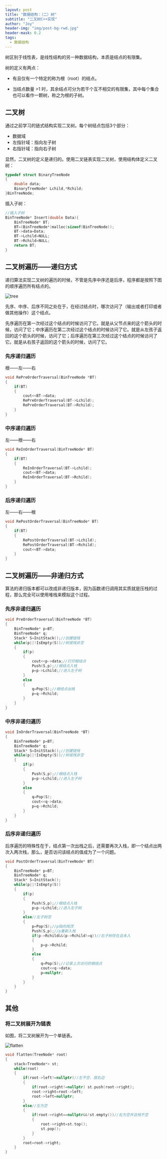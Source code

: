 ```yaml
---
layout: post
title: "数据结构：（二）树"
subtitle: "二叉树C++实现"
author: "Joy"
header-img: "img/post-bg-rwd.jpg"
header-mask: 0.2
tags:
  - 数据结构
---
```


树区别于线性表，是线性结构的另一种数据结构，本质是结点的有限集。

树的定义有两点：

- 有且仅有一个特定的称为根（root）的结点。

- 当结点数量 >1 时，其余结点可分为若干个互不相交的有限集，其中每个集合也可以看作一颗树，称之为根的子树。

## 二叉树

通过之前学习的链式结构实现二叉树。每个树结点包括3个部分：

- 数据域
- 左指针域：指向左子树
- 右指针域：指向右子树

显然，二叉树的定义是递归的。使用二叉链表实现二叉树，使用结构体定义二叉树：

```c++
typedef struct BinaryTreeNode
{
    double data;
    BinaryTreeNode* Lchild,*Rchild;
}BinTreeNode;
```

插入子树：

```c++
//插入子树
BinTreeNode* Insert(double Data){
	BinTreeNode* BT;
	BT=(BinTreeNode*)malloc(sizeof(BinTreeNode));
	BT->data=Data;
	BT->Lchild=NULL;
	BT->Rchild=NULL;
	return BT;
}
```

## 二叉树遍历——递归方式

递归算法实现二叉树的遍历的时候，不管是先序中序还是后序，程序都是按照下图的顺序遍历所有结点的。

![tree](/img/in-post/tree.png)

先序、中序、后序不同之处在于，在经过结点时，哪次访问了（输出或者打印或者做其他操作）这个结点。

先序遍历在第一次经过这个结点的时候访问了它。就是从父节点来的这个箭头的时候，访问了它；中序遍历在第二次经过这个结点的时候访问了它。就是从左孩子返回的这个箭头的时候，访问了它；后序遍历在第三次经过这个结点的时候访问了它。就是从右孩子返回的这个箭头的时候，访问了它。

### 先序递归遍历

根——左——右

```c++
void RePreOrderTraversal(BinTreeNode *BT)
{
    if(BT)
    {
        cout<<BT->data;
        RePreOrderTraversal(BT->Lchild);
        RePreOrderTraversal(BT->Rchild);
    }
}
```

### 中序递归遍历

左——根——右

```c++
void ReInOrderTraversal(BinTreeNode* BT)
{
    if(BT)
    {
        ReInOrderTraversal(BT->Lchild);
        cout<<BT->data;
        ReInOrderTraversal(BT->Rchild);
    }
}
```

### 后序递归遍历

左——右——根

```c++
void RePostOrderTraversal(BinTreeNode* BT)
{
    if(BT)
    {
        RePostOrderTraversal(BT->Lchild);
        RePostOrderTraversal(BT->Rchild);
        cout<<BT->data;
    }
}
```

## 二叉树遍历——非递归方式

算法的递归版本都可以改成非递归版本，因为函数递归调用其实质就是压栈的过程，那么完全可以使用堆栈来模拟这个过程。

### 先序非递归遍历

```c++
void PreOrderTraversal(BinTreeNode *BT)
{
    BinTreeNode* p=BT;
    BinTreeNode* q;
    Stack* S=InitStack();//创建链栈
    while(p||!IsEmpty(S))//树或栈非空
    {
        if(p)
        {
            cout<<p->data;//打印根结点
            Push(S,p);//根结点入栈
            p=p->Lchild;//进入左子树
        }
        else
        {
            q=Pop(S);//根结点出栈
            p=q->Rchild;
        }
    }
}
```

### 中序非递归遍历

```c++
void InOrderTraversal(BinTreeNode *BT)
{
    BinTreeNode* p=BT;
    BinTreeNode* q;
    Stack* S=InitStack();//创建链栈
    while(p||!IsEmpty(S))//树或栈非空
    {
        if(p)
        {
            Push(S,p);//根结点入栈
            p=p->Lchild;//进入左子树
        }
        else
        {
            q=Pop(S);
            cout<<q->data;
            p=q->Rchild;
        }
    }
}

```

### 后序非递归遍历

后序遍历的特殊性在于，结点第一次出栈之后，还需要再次入栈，即一个结点出两次入两次栈，那么，是否访问该结点的值成为了一个问题。

```c++
void PostOrderTraversal(BinTreeNode* BT)
{
    BinTreeNode* p=BT;
    BinTreeNode* q;
    Stack* S=InitStack();
    while(p||!IsEmpty(S))
    {
        if(p)
        {
            Push(S,p);//根结点入栈
            p=p->Lchild;//进入左子树
        }
        else//左子树空
        {
            p=Pop(S);//p指向栈顶
            Push(S,p);//p重新入栈
            if(p->Rchild&&(p->Rchild!=q))//右子树存在且未入
            {
                p=p->Rchild;
            }
            else
            {
                q=Pop(S);//记录上次访问的根结点
                cout<<q->data;
                p=nullptr;
            }
        }
    }
}
```

## 其他

### 将二叉树展开为链表

如图，将二叉树展开为一个单链表。

![flatten](/img/in-post/flatten.png)

```c++
void flatten(TreeNode* root)
{
	stack<TreeNode*> st;
	while(root)
	{
		if(root->left!=nullptr)//左不空，放右边
		{
			if(root->right!=nullptr) st.push(root->right);
			root->right=root->left;
			root->left=nullptr;
		}
		else//左为空
		{
			if(root->right==nullptr&&!st.empty())//右为空并且栈不空
			{
				root->right=st.top();
				st.pop();
          	}
		}
		root=root->right;
	}
}
```

